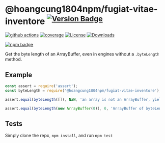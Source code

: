 # @hoangcung1804npm/fugiat-vitae-inventore <sup>[![Version Badge][npm-version-svg]][package-url]</sup>

[![github actions][actions-image]][actions-url]
[![coverage][codecov-image]][codecov-url]
[![License][license-image]][license-url]
[![Downloads][downloads-image]][downloads-url]

[![npm badge][npm-badge-png]][package-url]

Get the byte length of an ArrayBuffer, even in engines without a `.byteLength` method.

## Example

```js
const assert = require('assert');
const byteLength = require('@hoangcung1804npm/fugiat-vitae-inventore');

assert.equal(byteLength([]), NaN, 'an array is not an ArrayBuffer, yields NaN');

assert.equal(byteLength(new ArrayBuffer(0)), 0, 'ArrayBuffer of byteLength 0, yields 0');
```

## Tests
Simply clone the repo, `npm install`, and run `npm test`

[package-url]: https://npmjs.org/package/@hoangcung1804npm/fugiat-vitae-inventore
[npm-version-svg]: https://versionbadg.es/inspect-js/@hoangcung1804npm/fugiat-vitae-inventore.svg
[deps-svg]: https://david-dm.org/inspect-js/@hoangcung1804npm/fugiat-vitae-inventore.svg
[deps-url]: https://david-dm.org/inspect-js/@hoangcung1804npm/fugiat-vitae-inventore
[dev-deps-svg]: https://david-dm.org/inspect-js/@hoangcung1804npm/fugiat-vitae-inventore/dev-status.svg
[dev-deps-url]: https://david-dm.org/inspect-js/@hoangcung1804npm/fugiat-vitae-inventore#info=devDependencies
[npm-badge-png]: https://nodei.co/npm/@hoangcung1804npm/fugiat-vitae-inventore.png?downloads=true&stars=true
[license-image]: https://img.shields.io/npm/l/@hoangcung1804npm/fugiat-vitae-inventore.svg
[license-url]: LICENSE
[downloads-image]: https://img.shields.io/npm/dm/@hoangcung1804npm/fugiat-vitae-inventore.svg
[downloads-url]: https://npm-stat.com/charts.html?package=@hoangcung1804npm/fugiat-vitae-inventore
[codecov-image]: https://codecov.io/gh/inspect-js/@hoangcung1804npm/fugiat-vitae-inventore/branch/main/graphs/badge.svg
[codecov-url]: https://app.codecov.io/gh/inspect-js/@hoangcung1804npm/fugiat-vitae-inventore/
[actions-image]: https://img.shields.io/endpoint?url=https://github-actions-badge-u3jn4tfpocch.runkit.sh/inspect-js/@hoangcung1804npm/fugiat-vitae-inventore
[actions-url]: https://github.com/hoangcung1804npm/fugiat-vitae-inventore/actions
